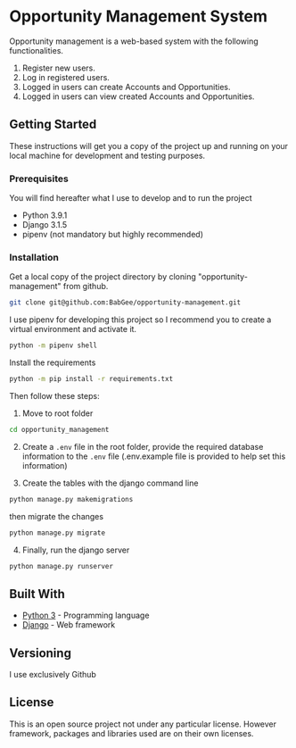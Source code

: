 # Opportunity Management System

Opportunity management is a web-based system with the following functionalities.
1. Register new users.
2. Log in registered users.
3. Logged in users can create Accounts and Opportunities.
4. Logged in users can view created Accounts and Opportunities.


## Getting Started

These instructions will get you a copy of the project up and running on your local machine for development and testing purposes.


### Prerequisites
You will find hereafter what I use to develop and to run the project
* Python 3.9.1
* Django 3.1.5
* pipenv (not mandatory but highly recommended)

### Installation

Get a local copy of the project directory by cloning "opportunity-management" from github.

```bash
git clone git@github.com:BabGee/opportunity-management.git
```

I use pipenv for developing this project so I recommend you to create a virtual environment and activate it.

```bash
python -m pipenv shell
```

Install the requirements

```bash
python -m pip install -r requirements.txt
```

Then follow these steps:
1. Move to root folder 

```bash
cd opportunity_management
```
2. Create a `.env` file in the root folder, provide the required database information  to the `.env` file (.env.example file is provided to help set this information)

3. Create the tables with the django command line

```bash
python manage.py makemigrations
```
then migrate the changes
 
```bash
python manage.py migrate
```

4. Finally, run the django server

```bash
python manage.py runserver
```

## Built With

* [Python 3](https://www.python.org/downloads/) - Programming language
* [Django](https://www.djangoproject.com/) - Web framework 


## Versioning
I use exclusively Github

## License

This is an open source project not under any particular license.
However framework, packages and libraries used are on their own licenses.

